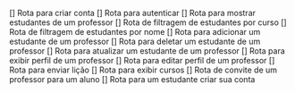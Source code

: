 [] Rota para criar conta
[] Rota para autenticar
[] Rota para mostrar estudantes de um professor
[] Rota de filtragem de estudantes por curso
[] Rota de filtragem de estudantes por nome
[] Rota para adicionar um estudante de um professor
[] Rota para deletar um estudante de um professor
[] Rota para atualizar um estudante de um professor
[] Rota para exibir perfil de um professor
[] Rota para editar perfil de um professor
[] Rota para enviar lição
[] Rota para exibir cursos
[] Rota de convite de um professor para um aluno
[] Rota para um estudante criar sua conta